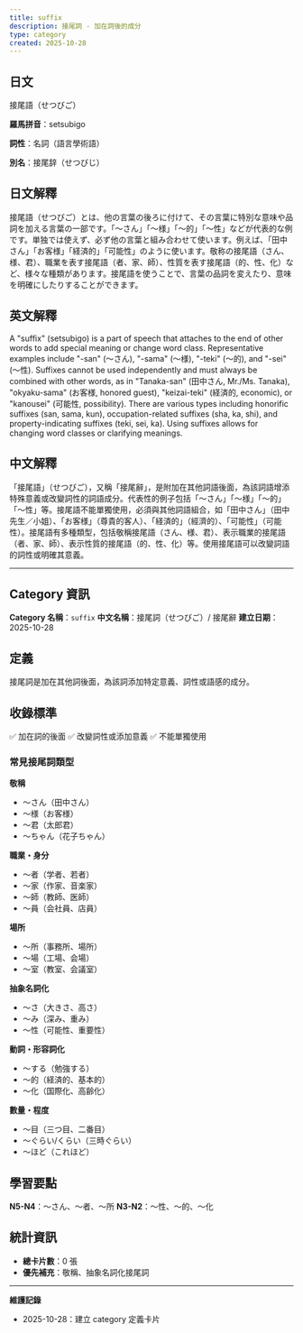 ```yaml
---
title: suffix
description: 接尾詞 - 加在詞後的成分
type: category
created: 2025-10-28
---
```


## 日文
接尾語（せつびご）

**羅馬拼音**：setsubigo

**詞性**：名詞（語言學術語）

**別名**：接尾辞（せつびじ）

## 日文解釋
接尾語（せつびご）とは、他の言葉の後ろに付けて、その言葉に特別な意味や品詞を加える言葉の一部です。「〜さん」「〜様」「〜的」「〜性」などが代表的な例です。単独では使えず、必ず他の言葉と組み合わせて使います。例えば、「田中さん」「お客様」「経済的」「可能性」のように使います。敬称の接尾語（さん、様、君）、職業を表す接尾語（者、家、師）、性質を表す接尾語（的、性、化）など、様々な種類があります。接尾語を使うことで、言葉の品詞を変えたり、意味を明確にしたりすることができます。

## 英文解釋
A "suffix" (setsubigo) is a part of speech that attaches to the end of other words to add special meaning or change word class. Representative examples include "-san" (〜さん), "-sama" (〜様), "-teki" (〜的), and "-sei" (〜性). Suffixes cannot be used independently and must always be combined with other words, as in "Tanaka-san" (田中さん, Mr./Ms. Tanaka), "okyaku-sama" (お客様, honored guest), "keizai-teki" (経済的, economic), or "kanousei" (可能性, possibility). There are various types including honorific suffixes (san, sama, kun), occupation-related suffixes (sha, ka, shi), and property-indicating suffixes (teki, sei, ka). Using suffixes allows for changing word classes or clarifying meanings.

## 中文解釋
「接尾語」（せつびご），又稱「接尾辭」，是附加在其他詞語後面，為該詞語增添特殊意義或改變詞性的詞語成分。代表性的例子包括「〜さん」「〜様」「〜的」「〜性」等。接尾語不能單獨使用，必須與其他詞語組合，如「田中さん」（田中先生／小姐）、「お客様」（尊貴的客人）、「経済的」（經濟的）、「可能性」（可能性）。接尾語有多種類型，包括敬稱接尾語（さん、様、君）、表示職業的接尾語（者、家、師）、表示性質的接尾語（的、性、化）等。使用接尾語可以改變詞語的詞性或明確其意義。

---

## Category 資訊

**Category 名稱**：`suffix`
**中文名稱**：接尾詞（せつびご）/ 接尾辭
**建立日期**：2025-10-28

## 定義

接尾詞是加在其他詞後面，為該詞添加特定意義、詞性或語感的成分。

## 收錄標準

✅ 加在詞的後面
✅ 改變詞性或添加意義
✅ 不能單獨使用

### 常見接尾詞類型

**敬稱**
- 〜さん（田中さん）
- 〜様（お客様）
- 〜君（太郎君）
- 〜ちゃん（花子ちゃん）

**職業・身分**
- 〜者（学者、若者）
- 〜家（作家、音楽家）
- 〜師（教師、医師）
- 〜員（会社員、店員）

**場所**
- 〜所（事務所、場所）
- 〜場（工場、会場）
- 〜室（教室、会議室）

**抽象名詞化**
- 〜さ（大きさ、高さ）
- 〜み（深み、重み）
- 〜性（可能性、重要性）

**動詞・形容詞化**
- 〜する（勉強する）
- 〜的（経済的、基本的）
- 〜化（国際化、高齢化）

**數量・程度**
- 〜目（三つ目、二番目）
- 〜ぐらい/くらい（三時ぐらい）
- 〜ほど（これほど）

## 學習要點

**N5-N4**：〜さん、〜者、〜所
**N3-N2**：〜性、〜的、〜化

## 統計資訊
- **總卡片數**：0 張
- **優先補充**：敬稱、抽象名詞化接尾詞

---
**維護記錄**
- 2025-10-28：建立 category 定義卡片
